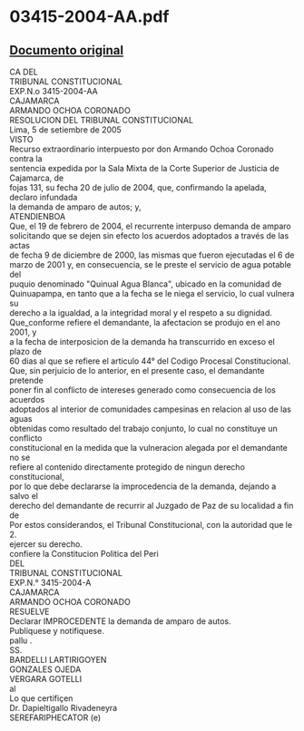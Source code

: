 
03415-2004-AA.pdf
=================
  
[Documento original](https://tc.gob.pe/jurisprudencia/2005/03415-2004-AA.pdf)  
---  
CA DEL  
TRIBUNAL CONSTITUCIONAL  
EXP.N.o 3415-2004-AA  
CAJAMARCA  
ARMANDO OCHOA CORONADO  
RESOLUCION DEL TRIBUNAL CONSTITUCIONAL  
Lima, 5 de setiembre de 2005  
VISTO  
Recurso extraordinario interpuesto por don Armando Ochoa Coronado contra la  
sentencia expedida por la Sala Mixta de la Corte Superior de Justicia de Cajamarca, de  
fojas 131, su fecha 20 de julio de 2004, que, confirmando la apelada, declaro infundada  
la demanda de amparo de autos; y,  
ATENDIENBOA  
Que, el 19 de febrero de 2004, el recurrente interpuso demanda de amparo  
solicitando que se dejen sin efecto los acuerdos adoptados a través de las actas  
de fecha 9 de diciembre de 2000, las mismas que fueron ejecutadas el 6 de  
marzo de 2001 y, en consecuencia, se le preste el servicio de agua potable del  
puquio denominado "Quinual Agua Blanca", ubicado en la comunidad de  
Quinuapampa, en tanto que a la fecha se le niega el servicio, lo cual vulnera su  
derecho a la igualdad, a la integridad moral y el respeto a su dignidad.  
Que_conforme refiere el demandante, la afectacion se produjo en el ano 2001, y  
a la fecha de interposicion de la demanda ha transcurrido en exceso el plazo de  
60 dias al que se refiere el articulo 44° del Codigo Procesal Constitucional.  
Que, sin perjuicio de lo anterior, en el presente caso, el demandante pretende  
poner fin al conflicto de intereses generado como consecuencia de los acuerdos  
adoptados al interior de comunidades campesinas en relacion al uso de las aguas  
obtenidas como resultado del trabajo conjunto, lo cual no constituye un conflicto  
constitucional en la medida que la vulneracion alegada por el demandante no se  
refiere al contenido directamente protegido de ningun derecho constitucional,  
por lo que debe declararse la improcedencia de la demanda, dejando a salvo el  
derecho del demandante de recurrir al Juzgado de Paz de su localidad a fin de  
Por estos considerandos, el Tribunal Constitucional, con la autoridad que le  
2.  
ejercer su derecho.  
confiere la Constitucion Politica del Peri  
DEL  
TRIBUNAL CONSTITUCIONAL  
EXP.N.° 3415-2004-A  
CAJAMARCA  
ARMANDO OCHOA CORONADO  
RESUELVE  
Declarar IMPROCEDENTE la demanda de amparo de autos.  
Publiquese y notifiquese.  
pallu .  
SS.  
BARDELLI LARTIRIGOYEN  
GONZALES OJEDA  
VERGARA GOTELLI  
al  
Lo que certifiçen  
Dr. Dapieltigallo Rivadeneyra  
SEREFARIPHECATOR (e)
